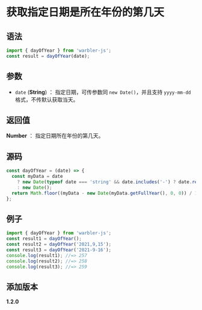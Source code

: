 # 获取指定日期是所在年份的第几天

## 语法

```js
import { dayOfYear } from 'warbler-js';
const result = dayOfYear(date);
```

## 参数

- `date` (**String**) ： 指定日期，可传参数同 `new Date()`，并且支持 `yyyy-mm-dd`格式，不传默认获取当天。

## 返回值

**Number** ： 指定日期所在年份的第几天。

## 源码

```js
const dayOfYear = (date) => {
  const myData = date
    ? new Date(typeof date === 'string' && date.includes('-') ? date.replace(/-/g, '/') : date)
    : new Date();
  return Math.floor((myData - new Date(myData.getFullYear(), 0, 0)) / 1000 / 60 / 60 / 24);
};
```

## 例子

```js
import { dayOfYear } from 'warbler-js';
const result1 = dayOfYear();
const result2 = dayOfYear('2021,9,15');
const result3 = dayOfYear('2021-9-16');
console.log(result1); //=> 257
console.log(result2); //=> 258
console.log(result3); //=> 259
```

## 添加版本

**1.2.0**

